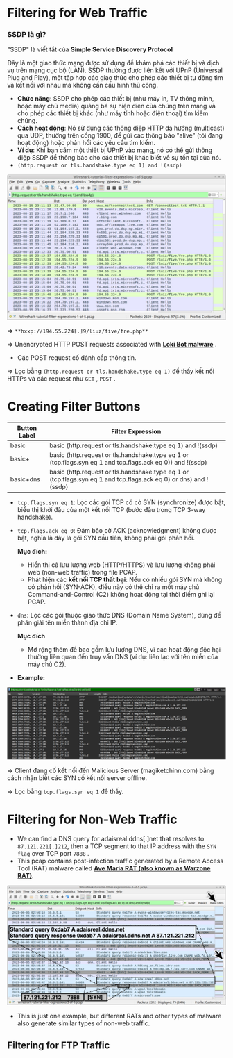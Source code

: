 # **Filtering for Web Traffic**

### SSDP là gì?

"SSDP" là viết tắt của **Simple Service Discovery Protocol**

Đây là một giao thức mạng được sử dụng để khám phá các thiết bị và dịch vụ trên mạng cục bộ (LAN). SSDP thường được liên kết với UPnP (Universal Plug and Play), một tập hợp các giao thức cho phép các thiết bị tự động tìm và kết nối với nhau mà không cần cấu hình thủ công.

- **Chức năng**: SSDP cho phép các thiết bị (như máy in, TV thông minh, hoặc máy chủ media) quảng bá sự hiện diện của chúng trên mạng và cho phép các thiết bị khác (như máy tính hoặc điện thoại) tìm kiếm chúng.
- **Cách hoạt động**: Nó sử dụng các thông điệp HTTP đa hướng (multicast) qua UDP, thường trên cổng 1900, để gửi các thông báo "alive" (tôi đang hoạt động) hoặc phản hồi các yêu cầu tìm kiếm.
- **Ví dụ**: Khi bạn cắm một thiết bị UPnP vào mạng, nó có thể gửi thông điệp SSDP để thông báo cho các thiết bị khác biết về sự tồn tại của nó.
- `(http.request or tls.handshake.type eq 1) and !(ssdp)`

![](../../../../Image/image%2027.png)

⇒ `**hxxp://194.55.224[.]9/liuz/five/fre.php**`

⇒ Unencrypted HTTP POST requests associated with **[Loki Bot malware](https://malpedia.caad.fkie.fraunhofer.de/details/win.lokipws)** .

- Các POST request cố đánh cắp thông tin.

⇒ Lọc bằng `(http.request or tls.handshake.type eq 1)` để thấy kết nối HTTPs và các request như `GET` , `POST` .

# **Creating Filter Buttons**

|**Button Label**|**Filter Expression**|
|---|---|
|basic|basic (http.request or tls.handshake.type eq 1) and !(ssdp)|
|basic+|basic (http.request or tls.handshake.type eq 1 or (tcp.flags.syn eq 1 and tcp.flags.ack eq 0)) and !(ssdp)|
|basic+dns|basic (http.request or tls.handshake.type eq 1 or (tcp.flags.syn eq 1 and tcp.flags.ack eq 0) or dns) and !(ssdp)|

- `tcp.flags.syn eq 1`: Lọc các gói TCP có cờ SYN (synchronize) được bật, biểu thị khởi đầu của một kết nối TCP (bước đầu trong TCP 3-way handshake).
- `tcp.flags.ack eq 0`: Đảm bảo cờ ACK (acknowledgment) không được bật, nghĩa là đây là gói SYN đầu tiên, không phải gói phản hồi.
    
    **Mục đích:**
    
    - Hiển thị cả lưu lượng web (HTTP/HTTPS) và lưu lượng không phải web (non-web traffic) trong file PCAP.
    - Phát hiện các **kết nối TCP thất bại**: Nếu có nhiều gói SYN mà không có phản hồi (SYN-ACK), điều này có thể chỉ ra một máy chủ Command-and-Control (C2) không hoạt động tại thời điểm ghi lại PCAP.
- `dns`: Lọc các gói thuộc giao thức DNS (Domain Name System), dùng để phân giải tên miền thành địa chỉ IP.
    
    **Mục đích**
    
    - Mở rộng thêm để bao gồm lưu lượng DNS, vì các hoạt động độc hại thường liên quan đến truy vấn DNS (ví dụ: liên lạc với tên miền của máy chủ C2).
- **Example:**

![](../../../../Image/image%201%2022.png)

⇒ Client đang cố kết nối đến Malicious Server (magiketchinn.com) bằng cách nhận biết các SYN cố kết nối server offline.

⇒ Lọc bằng `tcp.flags.syn eq 1` để thấy.

# **Filtering for Non-Web Traffic**

- We can find a DNS query for adaisreal.ddns[.]net that resolves to `87.121.221[.]212`, then a TCP segment to that IP address with the `SYN flag` over TCP port `7888` .
- This pcap contains post-infection traffic generated by a Remote Access Tool (RAT) malware called **[Ave Maria RAT (also known as Warzone RAT)](https://malpedia.caad.fkie.fraunhofer.de/details/win.ave_maria)**.

![](../../../../Image/image%202%2016.png)

- This is just one example, but different RATs and other types of malware also generate similar types of non-web traffic.

## **Filtering for FTP Traffic**